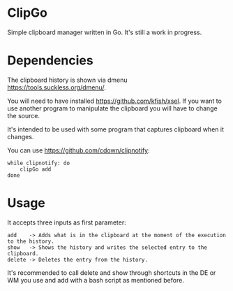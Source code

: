 # ClipGo

Simple clipboard manager written in Go. It's still a work in progress.

# Dependencies

The clipboard history is shown via dmenu https://tools.suckless.org/dmenu/.

You will need to have installed https://github.com/kfish/xsel. If you want to use another program to
manipulate the clipboard you will have to change the source.

It's intended to be used with some program that captures clipboard when it changes.

You can use https://github.com/cdown/clipnotify:

    while clipnotify: do
        clipGo add
    done

# Usage

It accepts three inputs as first parameter:

    add    -> Adds what is in the clipboard at the moment of the execution to the history.
    show   -> Shows the history and writes the selected entry to the clipboard.
    delete -> Deletes the entry from the history.

It's recommended to call delete and show through shortcuts in the DE or WM you use and add with a 
bash script as mentioned before.